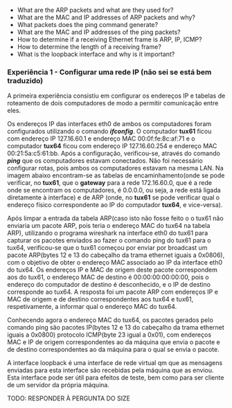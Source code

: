 - What are the ARP packets and what are they used for?
- What are the MAC and IP addresses of ARP packets and why?
- What packets does the ping command generate?
- What are the MAC and IP addresses of the ping packets?
- How to determine if a receiving Ethernet frame is ARP, IP, ICMP?
- How to determine the length of a receiving frame?
- What is the loopback interface and why is it important?

### Experiência 1 - Configurar uma rede IP (não sei se está bem traduzido)
A primeira experiência consistiu em configurar os endereços IP e tabelas de roteamento de dois computadores de modo a permitir comunicação entre eles.

Os endereços IP das interfaces eth0 de ambos os computadores foram configurados utilizando o comando _**ifconfig**_. O computador **tux61** ficou com endereço IP 127.16.60.1 e endereço MAC 00:0f:fe:8c:af:71 e o computador **tux64** ficou com endereço IP 127.16.60.254 e endereço MAC 00:21:5a:c5:61:bb. Após a configuração, verificou-se, através do comando *__ping__* que os computadores estavam conectados. Não foi necessário configurar rotas, pois ambos os computadores estavam na mesma LAN. Na imagem abaixo encontram-se as tabelas de encaminhamento(onde se pode verificar, no **tux61**, que o **gateway** para a rede 172.16.60.0, que é a rede onde se encontram os computadores, é 0.0.0.0, ou seja, a rede está ligada diretamente à interface) e de ARP (onde, no **tux61** se pode verificar qual o endereço físico correspondente ao IP do computador **tux64**, e vice-versa).

Após limpar a entrada da tabela ARP(caso isto não fosse feito o o tux61 não enviaria um pacote ARP, pois teria o endereço MAC do tux64 na tabela ARP), utilizando o programa wireshark na interface eth0 do tux61 para capturar os pacotes enviados ao fazer o comando ping do tux61 para o tux64, verificou-se que o tux61 começou por enviar por broadcast um pacote ARP(bytes 12 e 13 do cabeçalho da trama ethernet iguais a 0x0806), com o objetivo de obter o endereço MAC associado ao IP da interface eth0 do tux64. Os endereços IP e MAC de origem deste pacote correspondem aos do tux61, o endereço MAC de destino é 00:00:00:00:00:00, pois o endereço do computador de destino é desconhecido, e o IP de destino corresponde ao tux64. A resposta foi um pacote ARP com endereços IP e MAC de origem e de destino correspondentes aos tux64 e tux61, respetivamente, a informar qual o endereço MAC do tux64.

Conhecendo agora o endereço MAC do tux64, os pacotes gerados pelo comando ping são pacotes IP(bytes 12 e 13 do cabeçalho da trama ethernet iguais a 0x0800) protocolo ICMP(byte 23 igual a 0x01), com endereços MAC e IP de origem correspondentes ao da máquina que envia o pacote e de destino correspondentes ao da máquina para o qual se envia o pacote.

A interface loopback é uma interface de rede virtual qm que as mensagens enviadas para esta interface são recebidas pela máquina que as enviou. Esta interface pode ser útil para efeitos de teste, bem como para ser cliente de um servidor da própria máquina.

TODO: RESPONDER À PERGUNTA DO SIZE